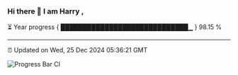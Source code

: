 ### Hi there 👋 I am Harry , 

⏳ Year progress { █████████████████████████████▁ } 98.15 %

---

⏰ Updated on Wed, 25 Dec 2024 05:36:21 GMT

![Progress Bar CI](https://github.com/duykhang68/duykhang68/workflows/Progress%20Bar%20CI/badge.svg)
